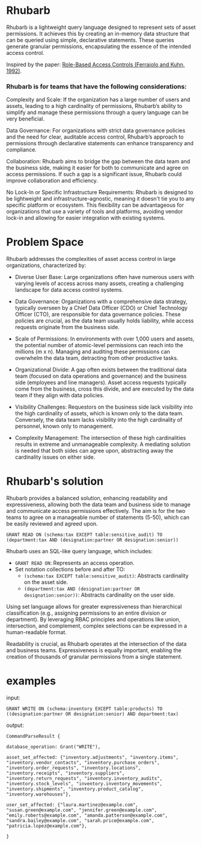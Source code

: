 # Rhubarb

Rhubarb is a lightweight query language designed to represent sets of asset permissions. It achieves this by creating an in-memory data structure that can be queried using simple, declarative statements. These queries generate granular permissions, encapsulating the essence of the intended access control.

Inspired by the paper: [Role-Based Access Controls (Ferraiolo and Kuhn, 1992)](https://arxiv.org/ftp/arxiv/papers/0903/0903.2171.pdf).

### Rhubarb is for teams that have the following considerations:

Complexity and Scale: If the organization has a large number of users and assets, leading to a high cardinality of permissions, Rhubarb’s ability to simplify and manage these permissions through a query language can be very beneficial.

Data Governance: For organizations with strict data governance policies and the need for clear, auditable access control, Rhubarb’s approach to permissions through declarative statements can enhance transparency and compliance.

Collaboration: Rhubarb aims to bridge the gap between the data team and the business side, making it easier for both to communicate and agree on access permissions. If such a gap is a significant issue, Rhubarb could improve collaboration and efficiency.

No Lock-In or Specific Infrastructure Requirements: Rhubarb is designed to be lightweight and infrastructure-agnostic, meaning it doesn't tie you to any specific platform or ecosystem. This flexibility can be advantageous for organizations that use a variety of tools and platforms, avoiding vendor lock-in and allowing for easier integration with existing systems.

# Problem Space

Rhubarb addresses the complexities of asset access control in large organizations, characterized by:

- Diverse User Base: Large organizations often have numerous users with varying levels of access across many assets, creating a challenging landscape for data access control systems.

- Data Governance: Organizations with a comprehensive data strategy, typically overseen by a Chief Data Officer (CDO) or Chief Technology Officer (CTO), are responsible for data governance policies. These policies are crucial, as the data team usually holds liability, while access requests originate from the business side.

- Scale of Permissions: In environments with over 1,000 users and assets, the potential number of atomic-level permissions can reach into the millions (m x n). Managing and auditing these permissions can overwhelm the data team, detracting from other productive tasks.

- Organizational Divide: A gap often exists between the traditional data team (focused on data operations and governance) and the business side (employees and line managers). Asset access requests typically come from the business, cross this divide, and are executed by the data team if they align with data policies.

- Visibility Challenges: Requestors on the business side lack visibility into the high cardinality of assets, which is known only to the data team. Conversely, the data team lacks visibility into the high cardinality of personnel, known only to management.

- Complexity Management: The intersection of these high cardinalities results in extreme and unmanageable complexity. A mediating solution is needed that both sides can agree upon, abstracting away the cardinality issues on either side.

# Rhubarb's solution

Rhubarb provides a balanced solution, enhancing readability and expressiveness, allowing both the data team and business side to manage and communicate access permissions effectively. The aim is for the two teams to agree on a manageable number of statements (5-50), which can be easily reviewed and agreed upon.

```
GRANT READ ON (schema:tax EXCEPT table:sensitive_audit) TO (department:tax AND (designation:partner OR designation:senior))
```

Rhubarb uses an SQL-like query language, which includes:

- `GRANT READ ON`: Represents an access operation.
- Set notation collections before and after TO:
    - `(schema:tax EXCEPT table:sensitive_audit)`: Abstracts cardinality on the asset side.
    - `(department:tax AND (designation:partner OR designation:senior))`: Abstracts cardinality on the user side.


Using set language allows for greater expressiveness than hierarchical classification (e.g., assigning permissions to an entire division or department). By leveraging RBAC principles and operations like union, intersection, and complement, complex selections can be expressed in a human-readable format.

Readability is crucial, as Rhubarb operates at the intersection of the data and business teams. Expressiveness is equally important, enabling the creation of thousands of granular permissions from a single statement.

# examples
input:
```
GRANT WRITE ON (schema:inventory EXCEPT table:products) TO ((designation:partner OR designation:senior) AND department:tax)
```
output:
```
CommandParseResult {

database_operation: Grant("WRITE"),

asset_set_affected: {"inventory.adjustments", "inventory.items", "inventory.vendor_contacts", "inventory.purchase_orders", "inventory.order_requests", "inventory.locations", "inventory.receipts", "inventory.suppliers", "inventory.return_requests", "inventory.inventory_audits", "inventory.stock_levels", "inventory.inventory_movements", "inventory.shipments", "inventory.product_catalog", "inventory.warehouses"},

user_set_affected: {"laura.martinez@example.com", "susan.green@example.com", "jennifer.green@example.com", "emily.roberts@example.com", "amanda.patterson@example.com", "sandra.bailey@example.com", "sarah.price@example.com", "patricia.lopez@example.com"},

}
```